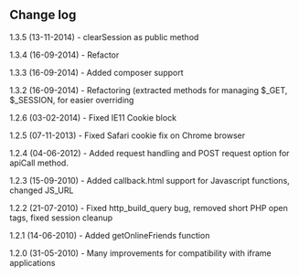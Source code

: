 Change log
----

1.3.5 (13-11-2014) - clearSession as public method

1.3.4 (16-09-2014) - Refactor

1.3.3 (16-09-2014) - Added composer support

1.3.2 (16-09-2014) - Refactoring (extracted methods for managing $_GET, $_SESSION, for easier overriding

1.2.6 (03-02-2014) - Fixed IE11 Cookie block

1.2.5 (07-11-2013) - Fixed Safari cookie fix on Chrome browser

1.2.4 (04-06-2012) - Added request handling and POST request option for apiCall method.

1.2.3 (15-09-2010) - Added callback.html support for Javascript functions, changed JS_URL

1.2.2 (21-07-2010) - Fixed http_build_query bug, removed short PHP open tags, fixed session cleanup

1.2.1 (14-06-2010) - Added getOnlineFriends function

1.2.0 (31-05-2010) - Many improvements for compatibility with iframe applications